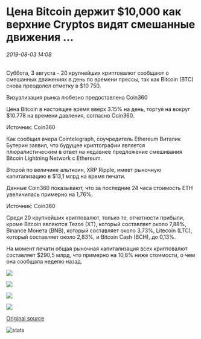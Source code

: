 # Цена Bitcoin держит $10,000 как верхние Cryptos видят смешанные движения ...

###### 2019-08-03 14:08

Суббота, 3 августа - 20 крупнейших криптовалют сообщают о смешанных движениях в день по времени прессы, так как Bitcoin (BTC) снова преодолел отметку в $10 750.

Визуализация рынка любезно предоставлена Coin360

Цена Bitcoin в настоящее время вверх 3.15% на день, торгуя на вокруг $10.778 на времени давления, согласно Coin360.

Источник: Coin360

Как сообщил вчера Cointelegraph, соучредитель Ethereum Виталик Бутерин заявил, что будущее криптографии является плюралистическим в ответ на недавнее предложение смешивания Bitcoin Lightning Network с Ethereum.

Второй по величине альткоин, XRP Ripple, имеет рыночную капитализацию в $13,1 млрд на время печати.

Данные Coin360 показывают, что за последние 24 часа стоимость ETH увеличилась примерно на 1,76%.

Источник: Coin360

Среди 20 крупнейших криптовалют, только те, отчетности прибыли, кроме Bitcoin являются Tezos (XT), который составляет около 7,88%, Binance Монета (BNB), который составляет около 3,73%, Litecoin (LTC), который составляет около 2,83%, и Bitcoin Cash (BCH), до 0,13%.

На момент печати общая рыночная капитализация всех криптовалют составляет $290,5 млрд, что примерно на 10,8% ниже стоимости, о чем она сообщала неделю назад.

![](https://s3.cointelegraph.com/storage/uploads/view/cd8c5c3d4807130660f72fd38b667121.png)

![](https://s3.cointelegraph.com/storage/uploads/view/d374bd27983c43f1c44f5211ec4b61ba.png)

![](https://s3.cointelegraph.com/storage/uploads/view/64e8438a67142bf20b8c3435066bfc94.png)

![](https://s3.cointelegraph.com/storage/uploads/view/f7572ab4443522921040b84a16f72125.png)

[Original source](https://cointelegraph.com/news/bitcoin-price-holds-10-000-as-top-cryptos-see-mixed-movements)

![stats](https://c.statcounter.com/11760860/0/a89fa40b/1/ "stats")